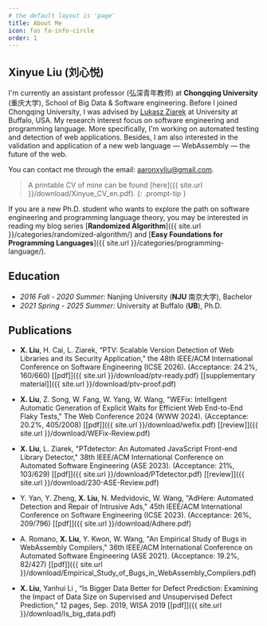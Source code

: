 ```yaml
---
# the default layout is 'page'
title: About Me
icon: fas fa-info-circle
order: 1
---
```


## Xinyue Liu (刘心悦)



I'm currently an assistant professor (弘深青年教师) at **Chongqing University** (重庆大学), School of Big Data & Software engineering. Before I joined Chongqing University, I was advised by [Lukasz Ziarek](https://cse.buffalo.edu/~lziarek/) at University at Buffalo, USA. My research interest focus on software engineering and programming language. More specifically, I'm working on automated testing and detection of web applications. Besides, I am also interested in the validation and application of a new web language — WebAssembly — the future of the web.

You can contact me through the email: aaronxyliu@gmail.com.

> A printable CV of mine can be found [here]({{ site.url }}/download/Xinyue_CV_en.pdf).
{: .prompt-tip }

If you are a new Ph.D. student who wants to explore the path on software engineering and programming language theory, you may be interested in reading my blog series [**Randomized Algorithm**]({{ site.url }}/categories/randomized-algorithm/) and [**Easy Foundations for Programming Languages**]({{ site.url }}/categories/programming-language/).

## Education

- *2016 Fall - 2020 Summer:*  Nanjing University (**NJU** 南京大学), Bachelor
- *2021 Spring - 2025 Summer:*  University at Buffalo (**UB**), Ph.D.

<!-- ## Experience

- *2016 Fall - 2018 Summer:* Minister of NJU Phantom Magic Club

- *2016 Fall - 2018 Summer:* Captain of NJU Volleyball team

- *2016 Fall - 2018 Summer:* NJU student union member

- *2019 Summer:* Intern gameplay developer at Tencent Timi J5 Studio

- *2021 Spring - 2022 Fall:* Teaching assistant of UB CSE 531: Algorithm Analysis and Design, Prof. Xin (Roger) He -->

## Publications

- **X. Liu**, H. Cai, L. Ziarek, “PTV: Scalable Version Detection of Web Libraries and its Security Application,” the 48th IEEE/ACM International Conference on Software Engineering (ICSE 2026). (Acceptance: 24.2%, 160/660) [[pdf]]({{ site.url }}/download/ptv-ready.pdf) [[supplementary material]]({{ site.url }}/download/ptv-proof.pdf)

- **X. Liu**, Z. Song, W. Fang, W. Yang, W. Wang, "WEFix: Intelligent Automatic Generation of Explicit Waits for Efficient Web End-to-End Flaky Tests," The Web Conference 2024 (WWW 2024). (Acceptance: 20.2%, 405/2008) [[pdf]]({{ site.url }}/download/wefix.pdf) [[review]]({{ site.url }}/download/WEFix-Review.pdf)

- **X. Liu**, L. Ziarek, "PTdetector: An Automated JavaScript Front-end Library Detector," 38th IEEE/ACM International Conference on Automated Software Engineering (ASE 2023). (Acceptance: 21%, 103/629) [[pdf]]({{ site.url }}/download/PTdetector.pdf) [[review]]({{ site.url }}/download/230-ASE-Review.pdf)

- Y. Yan, Y. Zheng, **X. Liu**, N. Medvidovic, W. Wang, "AdHere: Automated Detection and Repair of Intrusive Ads," 45th IEEE/ACM International Conference on Software Engineering (ICSE 2023). (Acceptance: 26%, 209/796) [[pdf]]({{ site.url }}/download/Adhere.pdf)

- A. Romano, **X. Liu**, Y. Kwon, W. Wang, "An Empirical Study of Bugs in WebAssembly Compilers," 36th IEEE/ACM International Conference on Automated Software Engineering (ASE 2021). (Acceptance: 19.2%, 82/427) [[pdf]]({{ site.url }}/download/Empirical_Study_of_Bugs_in_WebAssembly_Compilers.pdf)

- **X. Liu**, Yanhui Li , “Is Bigger Data Better for Defect Prediction: Examining the Impact of Data Size on Supervised and Unsupervised Defect Prediction,” 12 pages, Sep. 2019, WISA 2019 [[pdf]]({{ site.url }}/download/Is_big_data.pdf)












